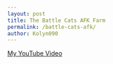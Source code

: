 ```yaml
---
layout: post
title: The Battle Cats AFK Farm
permalink: /battle-cats-afk/
author: Kolyn090
---
```


[My YouTube Video](https://www.youtube.com/watch?v=pwu47d9wgiE)
